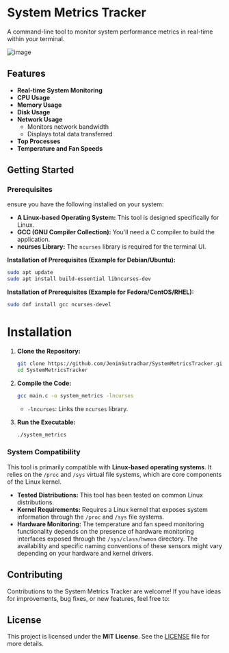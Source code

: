 # System Metrics Tracker

A command-line tool to monitor system performance metrics in real-time within your terminal.

![image](https://github.com/user-attachments/assets/c02ef511-0193-4203-b027-76088e4511d9)

## Features

* **Real-time System Monitoring** 
* **CPU Usage** 
* **Memory Usage** 
* **Disk Usage** 
* **Network Usage**
    * Monitors network bandwidth
    * Displays total data transferred
* **Top Processes** 
* **Temperature and Fan Speeds**

## Getting Started
### Prerequisites
ensure you have the following installed on your system:

* **A Linux-based Operating System:** This tool is designed specifically for Linux.
* **GCC (GNU Compiler Collection):**  You'll need a C compiler to build the application.
* **ncurses Library:** The `ncurses` library is required for the terminal UI.

**Installation of Prerequisites (Example for Debian/Ubuntu):**

```bash
sudo apt update
sudo apt install build-essential libncurses-dev
```

**Installation of Prerequisites (Example for Fedora/CentOS/RHEL):**

```bash
sudo dnf install gcc ncurses-devel
```

# Installation

1. **Clone the Repository:**

   ```bash
   git clone https://github.com/JeninSutradhar/SystemMetricsTracker.git
   cd SystemMetricsTracker
   ```

2. **Compile the Code:**

   ```bash
   gcc main.c -o system_metrics -lncurses
   ```

   * `-lncurses`: Links the `ncurses` library.

5. **Run the Executable:**

   ```bash
   ./system_metrics
   ```


### System Compatibility

This tool is primarily compatible with **Linux-based operating systems**. It relies on the `/proc` and `/sys` virtual file systems, which are core components of the Linux kernel.

* **Tested Distributions:** This tool has been tested on common Linux distributions.
* **Kernel Requirements:**  Requires a Linux kernel that exposes system information through the `/proc` and `/sys` file systems.
* **Hardware Monitoring:** The temperature and fan speed monitoring functionality depends on the presence of hardware monitoring interfaces exposed through the `/sys/class/hwmon` directory. The availability and specific naming conventions of these sensors might vary depending on your hardware and kernel drivers.

## Contributing

Contributions to the System Metrics Tracker are welcome! If you have ideas for improvements, bug fixes, or new features, feel free to:

## License

This project is licensed under the **MIT License**. See the [LICENSE](LICENSE) file for more details.

